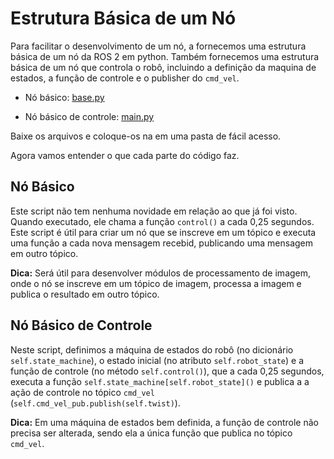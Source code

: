 # Estrutura Básica de um Nó

Para facilitar o desenvolvimento de um nó, a fornecemos uma estrutura básica de um nó da ROS 2 em python. Também fornecemos uma estrutura básica de um nó que controla o robô, incluindo a definição da maquina de estados, a função de controle e o publisher do `cmd_vel`.

* Nó básico: [base.py](../util/base.py)

* Nó básico de controle: [main.py](../util/base_control.py)

Baixe os arquivos e coloque-os na em uma pasta de fácil acesso. 

Agora vamos entender o que cada parte do código faz.

## Nó Básico

Este script não tem nenhuma novidade em relação ao que já foi visto. Quando executado, ele chama a função `control()` a cada 0,25 segundos. Este script é útil para criar um nó que se inscreve em um tópico e executa uma função a cada nova mensagem recebid, publicando uma mensagem em outro tópico.

**Dica:** Será útil para desenvolver módulos de processamento de imagem, onde o nó se inscreve em um tópico de imagem, processa a imagem e publica o resultado em outro tópico.

## Nó Básico de Controle

Neste script, definimos a máquina de estados do robô (no dicionário `self.state_machine`), o estado inicial (no atributo `self.robot_state`) e a função de controle (no método `self.control()`), que a cada 0,25 segundos, executa a função `self.state_machine[self.robot_state]()` e publica a a ação de controle no tópico `cmd_vel` (`self.cmd_vel_pub.publish(self.twist)`).

**Dica:** Em uma máquina de estados bem definida, a função de controle não precisa ser alterada, sendo ela a única função que publica no tópico `cmd_vel`.